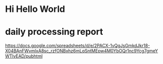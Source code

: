 # Hi Hello World

# daily processing report
https://docs.google.com/spreadsheets/d/e/2PACX-1vQgJsGmkdJkr18-X04BAnFWvmlxA8sc_rzfONBxhz6mLqSntMEpw4M0YbOQr1nc9Ycg7gmeYWTlvEAD/pubhtml
